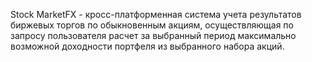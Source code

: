 Stock MarketFX - кросс-платформенная система учета результатов биржевых торгов по обыкновенным акциям, осуществляющая по запросу
пользователя расчет за выбранный период максимально возможной доходности портфеля из выбранного набора акций.
